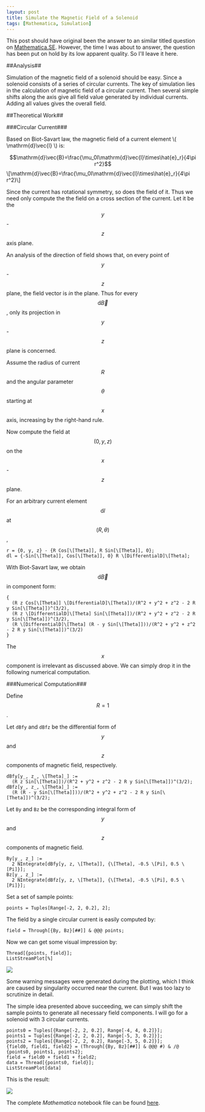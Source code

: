```yaml
---
layout: post
title: Simulate the Magnetic Field of a Solenoid
tags: [Mathematica, Simulation]
---
```


This post should have original been the answer to an similar titled question on [Mathematica.SE][Mma.SE]. However, the time I was about to answer, the question has been put on hold by its low apparent quality. So I'll leave it here.

[Mma.SE]: http://mathematica.stackexchange.com/

##Analysis##

Simulation of the magnetic field of a solenoid should be easy. Since a solenoid consists of a series of circular currents. The key of simulation lies in the calculation of magnetic field of a circular current. Then several simple shifts along the axis give all field value generated by individual currents. Adding all values gives the overall field.

##Theoretical Work##

###Circular Current###

Based on Biot-Savart law, the magnetic field of a current element \\( \mathrm{d}\vec{l} \\) is:

$$\mathrm{d}\vec{B}=\frac{\mu_0I\mathrm{d}\vec{l}\times\hat{e}_r}{4\pi r^2}$$
\\[\mathrm{d}\vec{B}=\frac{\mu_0I\mathrm{d}\vec{l}\times\hat{e}_r}{4\pi r^2}\\]

Since the current has rotational symmetry, so does the field of it. Thus we need only compute the the field on a cross section of the current. Let it be the $$y$$-$$z$$ axis plane.

An analysis of the direction of field shows that, on every point of $$y$$-$$z$$ plane, the field vector is _in_ the plane. Thus for every $$\mathrm{d}\vec{B}$$, only its projection in $$y$$-$$z$$ plane is concerned.

Assume the radius of current $$R$$ and the angular parameter $$\theta$$ starting at $$x$$ axis, increasing by the right-hand rule.

Now compute the field at $$(0,y,z)$$ on the $$x$$-$$z$$ plane.

For an arbitrary current element $$\mathrm{d}l$$ at $$(R,\theta)$$,

    r = {0, y, z} - {R Cos[\[Theta]], R Sin[\[Theta]], 0};
    dl = {-Sin[\[Theta]], Cos[\[Theta]], 0} R \[DifferentialD]\[Theta];

With Biot-Savart law, we obtain $$\mathrm{d}\vec{B}$$ in component form:

    {
      (R z Cos[\[Theta]] \[DifferentialD]\[Theta])/(R^2 + y^2 + z^2 - 2 R y Sin[\[Theta]])^(3/2),
      (R z \[DifferentialD]\[Theta] Sin[\[Theta]])/(R^2 + y^2 + z^2 - 2 R y Sin[\[Theta]])^(3/2),
      (R \[DifferentialD]\[Theta] (R - y Sin[\[Theta]]))/(R^2 + y^2 + z^2 - 2 R y Sin[\[Theta]])^(3/2)
    }

The $$x$$ component is irrelevant as discussed above. We can simply drop it in the following numerical computation.

###Numerical Computation###

Define $$R=1$$.

Let `dBfy` and `dBfz` be the differential form of $$y$$ and $$z$$ components of magnetic field, respectively.

    dBfy[y_, z_, \[Theta]_] := 
      (R z Sin[\[Theta]])/(R^2 + y^2 + z^2 - 2 R y Sin[\[Theta]])^(3/2);
    dBfz[y_, z_, \[Theta]_] := 
      (R (R - y Sin[\[Theta]]))/(R^2 + y^2 + z^2 - 2 R y Sin[\[Theta]])^(3/2);

Let `By` and `Bz` be the corresponding integral form of $$y$$ and $$z$$ components of magnetic field.

    By[y_, z_] := 
      2 NIntegrate[dBfy[y, z, \[Theta]], {\[Theta], -0.5 \[Pi], 0.5 \[Pi]}];
    Bz[y_, z_] := 
      2 NIntegrate[dBfz[y, z, \[Theta]], {\[Theta], -0.5 \[Pi], 0.5 \[Pi]}];

Set a set of sample points:

    points = Tuples[Range[-2, 2, 0.2], 2];

The field by a single circular current is easily computed by:

    field = Through[{By, Bz}[##]] & @@@ points;

Now we can get some visual impression by:

    Thread[{points, field}];
    ListStreamPlot[%]

![](https://github.com/Naitreey/Naitreey.github.io/blob/master/_posts/Physics/simulate-solenoid/Simulate-Solenoid1.png?raw=true)

Some warning messages were generated during the plotting, which I think are caused by singularity occurred near the current. But I was too lazy to scrutinize in detail.

The simple idea presented above succeeding, we can simply shift the sample points to generate all necessary field components. I will go for a solenoid with 3 circular currents.

    points0 = Tuples[{Range[-2, 2, 0.2], Range[-4, 4, 0.2]}];
    points1 = Tuples[{Range[-2, 2, 0.2], Range[-5, 3, 0.2]}];
    points2 = Tuples[{Range[-2, 2, 0.2], Range[-3, 5, 0.2]}];
    {field0, field1, field2} = (Through[{By, Bz}[##]] & @@@ #) & /@ {points0, points1, points2};
    field = field0 + field1 + field2;
    data = Thread[{points0, field}];
    ListStreamPlot[data]

This is the result:

![](https://github.com/Naitreey/Naitreey.github.io/blob/master/_posts/Physics/simulate-solenoid/Simulate-Solenoid2.png?raw=true)

The complete _Mathematica_ notebook file can be found [here][nb].

[nb]: https://github.com/Naitreey/Naitreey.github.io/blob/master/_posts/Physics/simulate-solenoid/Simulate%20Solenoid.nb
